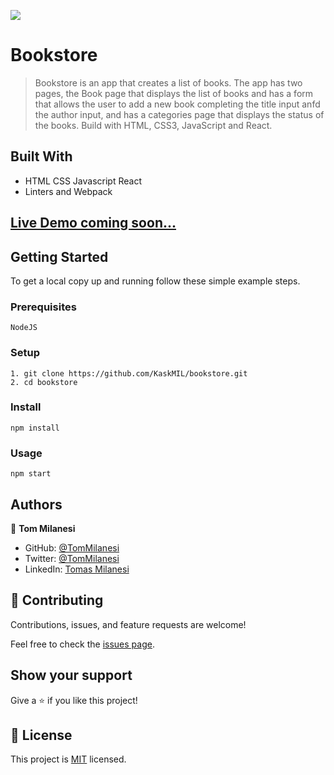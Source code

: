 ![](https://img.shields.io/badge/Microverse-blueviolet)

# Bookstore

> Bookstore is an app that creates a list of books. The app has two pages, the Book page that displays the list of books and has a form that allows the user to add a new book completing the title input anfd the author input, and has a categories page that displays the status of the books. Build with HTML, CSS3, JavaScript and React.

## Built With

- HTML CSS Javascript React
- Linters and Webpack

## [Live Demo coming soon...]()


## Getting Started

To get a local copy up and running follow these simple example steps.

### Prerequisites

    NodeJS

### Setup

    1. git clone https://github.com/KaskMIL/bookstore.git
    2. cd bookstore

### Install

    npm install

### Usage

    npm start


## Authors

👤 **Tom Milanesi**

- GitHub: [@TomMilanesi](https://github.com/KaskMIL)
- Twitter: [@TomMilanesi](https://twitter.com/TomasMilanesi)
- LinkedIn: [Tomas Milanesi](https://www.linkedin.com/in/tomas-milanesi-3427bb185/)

## 🤝 Contributing

Contributions, issues, and feature requests are welcome!

Feel free to check the [issues page](../../issues/).

## Show your support

Give a ⭐️ if you like this project!


## 📝 License

This project is [MIT](./MIT.md) licensed.
